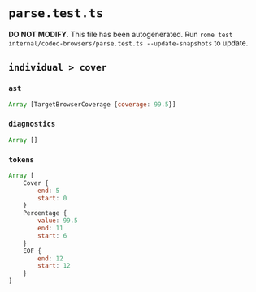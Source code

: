 # `parse.test.ts`

**DO NOT MODIFY**. This file has been autogenerated. Run `rome test internal/codec-browsers/parse.test.ts --update-snapshots` to update.

## `individual > cover`

### `ast`

```javascript
Array [TargetBrowserCoverage {coverage: 99.5}]
```

### `diagnostics`

```javascript
Array []
```

### `tokens`

```javascript
Array [
	Cover {
		end: 5
		start: 0
	}
	Percentage {
		value: 99.5
		end: 11
		start: 6
	}
	EOF {
		end: 12
		start: 12
	}
]
```
